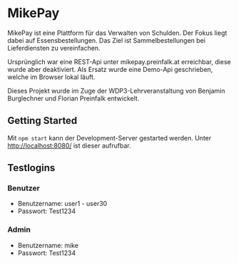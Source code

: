 # MikePay
MikePay ist eine Plattform für das Verwalten von Schulden. Der Fokus liegt dabei auf
Essensbestellungen. Das Ziel ist Sammelbestellungen bei Lieferdiensten zu vereinfachen.

Ursprünglich war eine REST-Api unter mikepay.preinfalk.at erreichbar, diese wurde aber deaktiviert.
Als Ersatz wurde eine Demo-Api geschrieben, welche im Browser lokal läuft.

Dieses Projekt wurde im Zuge der WDP3-Lehrveranstaltung von Benjamin Burglechner und Florian
Preinfalk entwickelt.

## Getting Started
Mit `npm start` kann der Development-Server gestarted werden. Unter [http://localhost:8080/]() ist
dieser aufrufbar.

## Testlogins
### Benutzer
* Benutzername: user1 - user30
* Passwort: Test1234

### Admin
* Benutzername: mike
* Passwort: Test1234

